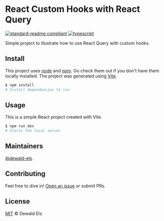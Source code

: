 # React Custom Hooks with React Query

[![standard-readme compliant](https://img.shields.io/badge/readme%20style-standard-brightgreen.svg?style=flat-square)](https://github.com/RichardLitt/standard-readme)
[![typescript](https://img.shields.io/badge/TypeScript-black.svg?style=flat-square&logo=TypeScript)](https://github.com/RichardLitt/standard-readme)

Simple project to illustrate how to use React Query with custom hooks.

## Install

This project uses [node](http://nodejs.org) and [npm](https://npmjs.com). Go check them out if you don't have them locally installed. The project was generated using [Vite](https://vitejs.dev/).

```sh
$ npm install
# Install dependencies to run
```

## Usage

This is a simple React project created with Vite.

```sh
$ npm run dev
# Starts the local server
```

## Maintainers

[@dewald-els](https://github.com/dewald-els).

## Contributing

Feel free to dive in! [Open an issue](https://github.com/dewald-els/react-custom-hook-with-query/issues/new) or submit PRs.




## License

[MIT](LICENSE) © Dewald Els
